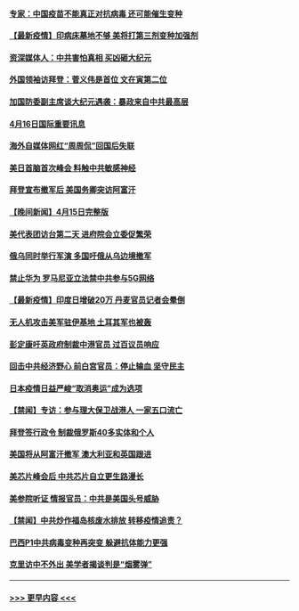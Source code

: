 #### [专家：中国疫苗不能真正对抗病毒 还可能催生变种](../pages/prog202/a103097701.md?t=04170301) 
#### [【最新疫情】印病床墓地不够 美将打第三剂变种加强剂](../pages/prog202/a103097671.md?t=04170301) 
#### [资深媒体人：中共害怕真相 买凶砸大纪元](../pages/prog202/a103097523.md?t=04170301) 
#### [外国领袖访拜登：菅义伟是首位 文在寅第二位](../pages/prog202/a103097422.md?t=04170301) 
#### [加国防委副主席谈大纪元遇袭：暴政来自中共最高层](../pages/prog202/a103097454.md?t=04170301) 
#### [4月16日国际重要讯息](../pages/prog202/a103097416.md?t=04170301) 
#### [海外自媒体网红“周周侃”回国后失联](../pages/prog202/a103097323.md?t=04170301) 
#### [美日首脑首次峰会 料触中共敏感神经](../pages/prog202/a103097320.md?t=04170301) 
#### [拜登宣布撤军后 美国务卿突访阿富汗](../pages/prog202/a103097029.md?t=04170301) 
#### [【晚间新闻】4月15日完整版](../pages/prog202/a103097234.md?t=04170301) 
#### [美代表团访台第二天 进府院会立委促繁荣](../pages/prog202/a103097162.md?t=04170301) 
#### [俄乌同时举行军演 多国吁俄从乌边境撤军](../pages/prog202/a103096774.md?t=04170301) 
#### [禁止华为 罗马尼亚立法禁中共参与5G网络](../pages/prog202/a103097118.md?t=04170301) 
#### [【最新疫情】印度日增破20万 丹麦官员记者会晕倒](../pages/prog202/a103096874.md?t=04170301) 
#### [无人机攻击美军驻伊基地 土耳其军也被轰](../pages/prog202/a103097072.md?t=04170301) 
#### [彭定康吁英政府制裁中港官员 过百议员响应](../pages/prog202/a103097031.md?t=04170301) 
#### [回击中共经济野心 前白宫官员：停止输血 坚守民主](../pages/prog202/a103097047.md?t=04170301) 
#### [日本疫情日益严峻“取消奥运”成为选项](../pages/prog202/a103097012.md?t=04170301) 
#### [【禁闻】专访：参与理大保卫战港人 一家五口流亡](../pages/prog202/a103096842.md?t=04170301) 
#### [拜登签行政令 制裁俄罗斯40多实体和个人](../pages/prog202/a103096871.md?t=04170301) 
#### [美国将从阿富汗撤军 澳大利亚和英国跟进](../pages/prog202/a103096868.md?t=04170301) 
#### [美芯片峰会后 中共芯片自立更生路漫长](../pages/prog202/a103096877.md?t=04170301) 
#### [美参院听证 情报官员：中共是美国头号威胁](../pages/prog202/a103096862.md?t=04170301) 
#### [【禁闻】中共炒作福岛核废水排放 转移疫情追责？](../pages/prog202/a103096854.md?t=04170301) 
#### [巴西P1中共病毒变种再突变 躲避抗体能力更强](../pages/prog202/a103096765.md?t=04170301) 
#### [克里访中不外出 美学者揭谈判是“烟雾弹”](../pages/prog202/a103096815.md?t=04170301) 

----
#### [ >>> 更早内容 <<< ](../indexes/prog202-earlier.md)
